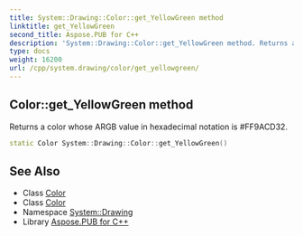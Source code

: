 ```yaml
---
title: System::Drawing::Color::get_YellowGreen method
linktitle: get_YellowGreen
second_title: Aspose.PUB for C++
description: 'System::Drawing::Color::get_YellowGreen method. Returns a color whose ARGB value in hexadecimal notation is #FF9ACD32 in C++.'
type: docs
weight: 16200
url: /cpp/system.drawing/color/get_yellowgreen/
---
```

## Color::get_YellowGreen method


Returns a color whose ARGB value in hexadecimal notation is #FF9ACD32.

```cpp
static Color System::Drawing::Color::get_YellowGreen()
```

## See Also

* Class [Color](../)
* Class [Color](../)
* Namespace [System::Drawing](../../)
* Library [Aspose.PUB for C++](../../../)
